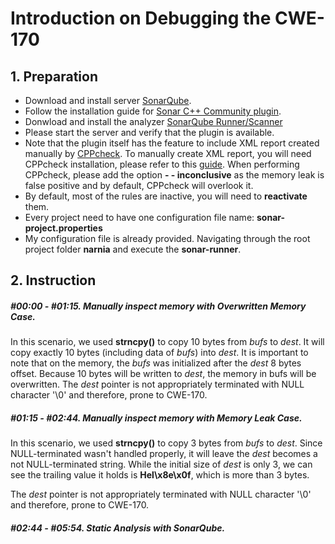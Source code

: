 # Introduction on Debugging the CWE-170

## 1. Preparation
 * Download and install server [SonarQube](http://www.sonarqube.org/).
 * Follow the installation guide for [Sonar C++ Community plugin](https://github.com/wenns/sonar-cxx/wiki/Installation).
 * Donwload and install the analyzer [SonarQube Runner/Scanner](http://www.sonarqube.org/downloads/)
 * Please start the server and verify that the plugin is available.
 * Note that the plugin itself has the feature to include XML report created manually by [CPPcheck](https://github.com/wenns/sonar-cxx/wiki/Supported-configuration-properties). To manually create XML report, you will need CPPcheck installation, please refer to this [guide](https://www.google.com/search?q=--inclusive&ie=utf-8&oe=utf-8#q=cppcheck+--inclusive). When performing CPPcheck, please add the option **- - inconclusive** as the memory leak is false positive and by default, CPPcheck will overlook it.
 * By default, most of the rules are inactive, you will need to **reactivate** them.
 * Every project need to have one configuration file name: **sonar-project.properties**
 * My configuration file is already provided. Navigating through the root project folder **narnia** and execute the **sonar-runner**.

## 2. Instruction

##### #00:00 - #01:15. Manually inspect memory with Overwritten Memory Case.
In this scenario, we used **strncpy()** to copy 10 bytes from *bufs* to *dest*. It will copy exactly 10 bytes (including data of *bufs*) into *dest*. It is important to note that on the memory, the *bufs* was initialized after the *dest* 8 bytes offset. Because 10 bytes will be written to *dest*, the memory in bufs will be overwritten. The *dest* pointer is not appropriately terminated with NULL character '\0' and therefore, prone to CWE-170.

##### #01:15 - #02:44. Manually inspect memory with Memory Leak Case.

In this scenario, we used **strncpy()** to copy 3 bytes from *bufs* to *dest*. Since NULL-terminated wasn't handled properly, it will leave the *dest* becomes a not NULL-terminated string. While the initial size of *dest* is only 3, we can see the trailing value it holds is **Hel\x8e\x0f**, which is more than 3 bytes.

The *dest* pointer is not appropriately terminated with NULL character '\0' and therefore, prone to CWE-170.

##### #02:44 - #05:54. Static Analysis with SonarQube.
